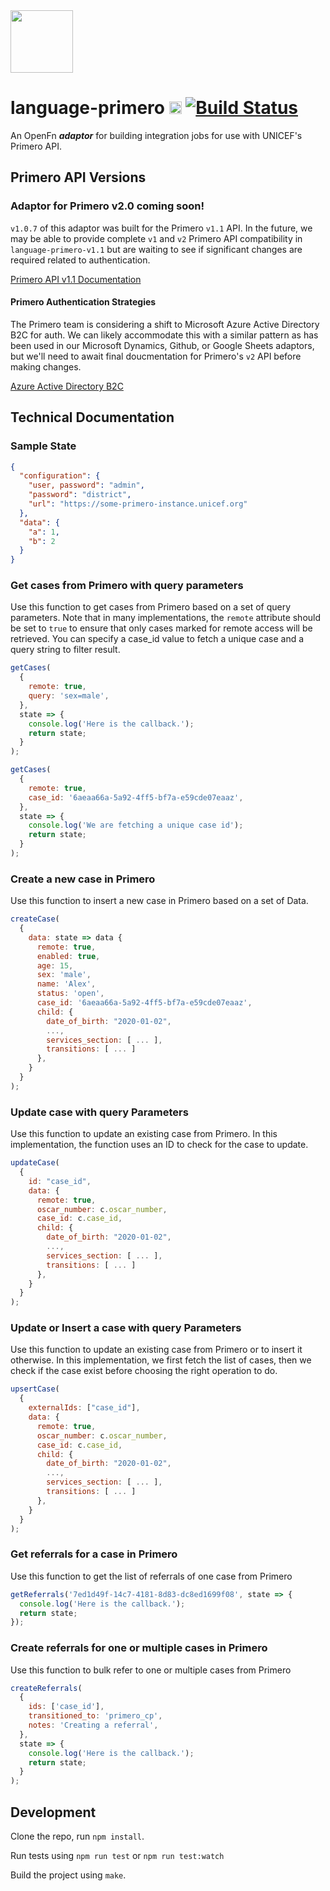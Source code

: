 <img src="https://user-images.strikinglycdn.com/res/hrscywv4p/image/upload/c_limit,fl_lossy,h_9000,w_1200,f_auto,q_auto/195711/_IMS-logos_all_TM-02_vagcfc.png" height="100">

# language-primero [<img src="https://avatars2.githubusercontent.com/u/9555108?s=200&v=4)" alt="alt text" height="20">](https://www.openfn.org) [![Build Status](https://travis-ci.org/OpenFn/language-primero.svg?branch=master)](https://travis-ci.org/OpenFn/language-primero)

An OpenFn **_adaptor_** for building integration jobs for use with UNICEF's Primero API.

## Primero API Versions

### Adaptor for Primero v2.0 coming soon!

`v1.0.7` of this adaptor was built for the Primero `v1.1` API. In the future, we
may be able to provide complete `v1` and `v2` Primero API compatibility in
`language-primero-v1.1` but are waiting to see if significant changes are
required related to authentication.

[Primero API v1.1 Documentation](https://docs.google.com/document/d/1jpaT2_UBBnc3PxPYlLMBEzNUkyfuxRZiksywG5MKM0Q/edit)

#### Primero Authentication Strategies

The Primero team is considering a shift to Microsoft Azure Active Directory B2C
for auth. We can likely accommodate this with a similar pattern as has been used
in our Microsoft Dynamics, Github, or Google Sheets adaptors, but we'll need to
await final doucmentation for Primero's `v2` API before making changes.

[Azure Active Directory B2C](https://docs.microsoft.com/en-us/azure/active-directory-b2c/)

## Technical Documentation

### Sample State

```json
{
  "configuration": {
    "user, password": "admin",
    "password": "district",
    "url": "https://some-primero-instance.unicef.org"
  },
  "data": {
    "a": 1,
    "b": 2
  }
}
```

### Get cases from Primero with query parameters

Use this function to get cases from Primero based on a set of query parameters.
Note that in many implementations, the `remote` attribute should be set to `true` to ensure that only cases marked for remote access will be retrieved. You can specify a case_id value to fetch a unique case and a query string to filter result.

```js
getCases(
  {
    remote: true,
    query: 'sex=male',
  },
  state => {
    console.log('Here is the callback.');
    return state;
  }
);
```

```js
getCases(
  {
    remote: true,
    case_id: '6aeaa66a-5a92-4ff5-bf7a-e59cde07eaaz',
  },
  state => {
    console.log('We are fetching a unique case id');
    return state;
  }
);
```

### Create a new case in Primero

Use this function to insert a new case in Primero based on a set of Data.

```js
createCase(
  {
    data: state => data {
      remote: true,
      enabled: true,
      age: 15,
      sex: 'male',
      name: 'Alex',
      status: 'open',
      case_id: '6aeaa66a-5a92-4ff5-bf7a-e59cde07eaaz',
      child: {
        date_of_birth: "2020-01-02",
        ...,
        services_section: [ ... ],
        transitions: [ ... ]
      },
    }
  }
);
```

### Update case with query Parameters

Use this function to update an existing case from Primero. In this implementation, the function uses an ID to check for the case to update.

```js
updateCase(
  {
    id: "case_id",
    data: {
      remote: true,
      oscar_number: c.oscar_number,
      case_id: c.case_id,
      child: {
        date_of_birth: "2020-01-02",
        ...,
        services_section: [ ... ],
        transitions: [ ... ]
      },
    }
  }
);
```

### Update or Insert a case with query Parameters

Use this function to update an existing case from Primero or to insert it otherwise. In this implementation, we first fetch the list of cases, then we check if the case exist before choosing the right operation to do.

```js
upsertCase(
  {
    externalIds: ["case_id"],
    data: {
      remote: true,
      oscar_number: c.oscar_number,
      case_id: c.case_id,
      child: {
        date_of_birth: "2020-01-02",
        ...,
        services_section: [ ... ],
        transitions: [ ... ]
      },
    }
  }
);
```

### Get referrals for a case in Primero

Use this function to get the list of referrals of one case from Primero

```js
getReferrals('7ed1d49f-14c7-4181-8d83-dc8ed1699f08', state => {
  console.log('Here is the callback.');
  return state;
});
```

### Create referrals for one or multiple cases in Primero

Use this function to bulk refer to one or multiple cases from Primero

```js
createReferrals(
  {
    ids: ['case_id'],
    transitioned_to: 'primero_cp',
    notes: 'Creating a referral',
  },
  state => {
    console.log('Here is the callback.');
    return state;
  }
);
```

## Development

Clone the repo, run `npm install`.

Run tests using `npm run test` or `npm run test:watch`

Build the project using `make`.
